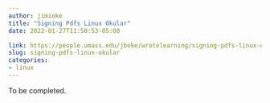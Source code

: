 ```yaml
---
author: jimioke
title: "Signing Pdfs Linux Okular"
date: 2022-01-27T11:50:53-05:00

link: https://people.umass.edu/jboke/wrotelearning/signing-pdfs-linux-okular/
slug: signing-pdfs-linux-okular
categories:
- linux
---
```


To be completed.